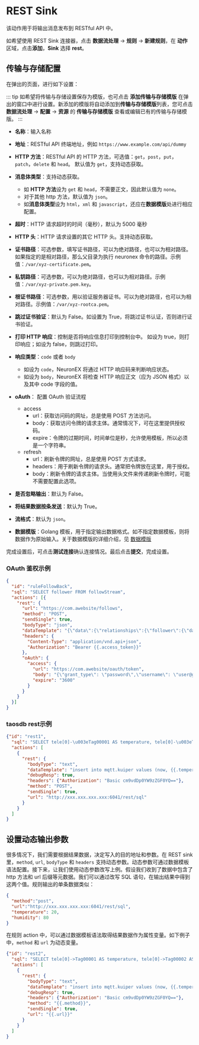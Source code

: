 # REST Sink

该动作用于将输出消息发布到 RESTful API 中。

如希望使用 REST Sink 连接器，点击 **数据流处理** -> **规则** -> **新建规则**，在 **动作** 区域，点击**添加**，**Sink** 选择 **rest**。

## 传输与存储配置

在弹出的页面，进行如下设置：

::: tip
如希望将传输与存储设置保存为模版，也可点击 **添加传输与存储模版** 在弹出的窗口中进行设置。新添加的模版将自动添加到**传输与存储模版**列表，您可点击 **数据流处理** -> **配置** -> **资源** 的 **传输与存储模版** 查看或编辑已有的传输与存储模版。
:::

- **名称**：输入名称
- **地址**：RESTful API 终端地址，例如 `https://www.example.com/api/dummy`
- **HTTP 方法**：RESTful API 的 HTTP 方法，可选值：`get`，`post`，`put`，`patch`，`delete` 和 `head`。 默认值为 `get`，支持动态获取。
- **消息体类型**：支持动态获取。
  - 如 **HTTP 方法**设为 `get` 和 `head`，不需要正文，因此默认值为 `none`。 
  - 对于其他 http 方法，默认值为 `json`。
  - 如**消息体类型**设为 `html`，`xml` 和 `javascript`，还应在**数据模版**处进行相应配置。

- **超时**：HTTP 请求超时的时间（毫秒），默认为 5000 毫秒
- **HTTP 头**：HTTP 请求设置的其它 HTTP 头。支持动态获取。
- **证书路径**：可选参数，填写证书路径，可以为绝对路径，也可以为相对路径。如果指定的是相对路径，那么父目录为执行 neuronex 命令的路径。示例值：`/var/xyz-certificate.pem`。
- **私钥路径**：可选参数，可以为绝对路径，也可以为相对路径。示例值：`/var/xyz-private.pem.key`。
- **根证书路径**：可选参数，用以验证服务器证书。可以为绝对路径，也可以为相对路径。示例值：`/var/xyz-rootca.pem`。
- **跳过证书验证**：默认为 False。如设置为 True，将跳过证书认证，否则进行证书验证。
- **打印 HTTP 响应**：控制是否将响应信息打印到控制台中。 如设为 true，则打印响应；如设为 false，则跳过打印。
- **响应类型**：`code` 或者 `body`
  - 如设为 `code`，NeuronEX 将通过 HTTP 响应码来判断响应状态。
  - 如设为 `body`，NeuronEX 将检查 HTTP 响应正文（应为 JSON 格式）以及其中 code 字段的值。

- **oAuth**： 配置 OAuth 验证流程
  - access
    - url：获取访问码的网址，总是使用 POST 方法访问。
    - body：获取访问令牌的请求主体。通常情况下，可在这里提供授权码。
    - expire：令牌的过期时间，时间单位是秒，允许使用模板，所以必须是一个字符串。
  - refresh
    - url：刷新令牌的网址，总是使用 POST 方式请求。
    - headers：用于刷新令牌的请求头。通常把令牌放在这里，用于授权。
    - body：刷新令牌的请求主体。当使用头文件来传递刷新令牌时，可能不需要配置此选项。
- **是否忽略输出**：默认为 False。
- **将结果数据按条发送**：默认为 True。
- **流格式**：默认为 `json`。
- **数据模版**：Golang 模板，用于指定输出数据格式。如不指定数据模板，则将数据作为原始输入。关于数据模版的详细介绍，见 [数据模版](./data_template.md)

完成设置后，可点击**测试连接**确认连接情况。最后点击**提交**，完成设置。



### OAuth 鉴权示例

```json
{
  "id": "ruleFollowBack",
  "sql": "SELECT follower FROM followStream",
  "actions": [{
    "rest": {
      "url": "https://com.awebsite/follows",
      "method": "POST",
      "sendSingle": true,
      "bodyType": "json",
      "dataTemplate": "{\"data\":{\"relationships\":{\"follower\":{\"data\":{\"type\":\"users\",\"id\":\"1398589\"}},\"followed\":{\"data\":{\"type\":\"users\",\"id\":\"{{.follower}}\"}}},\"type\":\"follows\"}}",
      "headers": {
        "Content-Type": "application/vnd.api+json",
        "Authorization": "Bearer {{.access_token}}"
      },
      "oAuth": {
        "access": {
          "url": "https://com.awebsite/oauth/token",
          "body": "{\"grant_type\": \"password\",\"username\": \"user@gmail.com\",\"password\": \"mypass\"}",
          "expire": "3600"
        }
      }
    }
  }]
}
```


### taosdb rest示例

```json
{"id": "rest1",
  "sql": "SELECT tele[0]-\u003eTag00001 AS temperature, tele[0]-\u003eTag00002 AS humidity FROM neuron", 
  "actions": [
    {
      "rest": {
        "bodyType": "text",
        "dataTemplate": "insert into mqtt.kuiper values (now, {{.temperature}}, {{.humidity}})", 
        "debugResp": true,
        "headers": {"Authorization": "Basic cm9vdDp0YW9zZGF0YQ=="},
        "method": "POST",
        "sendSingle": true,
        "url": "http://xxx.xxx.xxx.xxx:6041/rest/sql"
      }
    }
  ]
}
```

## 设置动态输出参数

很多情况下，我们需要根据结果数据，决定写入的目的地址和参数。在 REST sink 里，`method`, `url`, `bodyType` 和 `headers` 支持动态参数。动态参数可通过数据模板语法配置。接下来，让我们使用动态参数改写上例。假设我们收到了数据中包含了 http 方法和 url 后缀等元数据。我们可以通过改写 SQL 语句，在输出结果中得到这两个值。规则输出的单条数据类似：

```json
{
  "method":"post",
  "url":"http://xxx.xxx.xxx.xxx:6041/rest/sql",
  "temperature": 20,
  "humidity": 80
}
```

在规则 action 中，可以通过数据模板语法取得结果数据作为属性变量。如下例子中，`method` 和 `url` 为动态变量。

```json
{"id": "rest2",
  "sql": "SELECT tele[0]->Tag00001 AS temperature, tele[0]->Tag00002 AS humidity, method, concat(\"http://xxx.xxx.xxx.xxx:6041/rest/sql\", urlPostfix) as url FROM neuron", 
  "actions": [
    {
      "rest": {
        "bodyType": "text",
        "dataTemplate": "insert into mqtt.kuiper values (now, {{.temperature}}, {{.humidity}})", 
        "debugResp": true,
        "headers": {"Authorization": "Basic cm9vdDp0YW9zZGF0YQ=="},
        "method": "{{.method}}",
        "sendSingle": true,
        "url": "{{.url}}"
      }
    }
  ]
}
```

